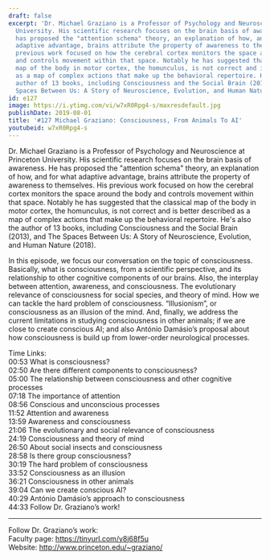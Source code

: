```yaml
---
draft: false
excerpt: 'Dr. Michael Graziano is a Professor of Psychology and Neuroscience at Princeton
  University. His scientific research focuses on the brain basis of awareness. He
  has proposed the "attention schema" theory, an explanation of how, and for what
  adaptive advantage, brains attribute the property of awareness to themselves. His
  previous work focused on how the cerebral cortex monitors the space around the body
  and controls movement within that space. Notably he has suggested that the classical
  map of the body in motor cortex, the homunculus, is not correct and is better described
  as a map of complex actions that make up the behavioral repertoire. He''s also the
  author of 13 books, including Consciousness and the Social Brain (2013), and The
  Spaces Between Us: A Story of Neuroscience, Evolution, and Human Nature (2018).'
id: e127
image: https://i.ytimg.com/vi/w7xR0Rpg4-s/maxresdefault.jpg
publishDate: 2019-08-01
title: '#127 Michael Graziano: Consciousness, From Animals To AI'
youtubeid: w7xR0Rpg4-s
---
```

Dr. Michael Graziano is a Professor of Psychology and Neuroscience at Princeton University. His scientific research focuses on the brain basis of awareness. He has proposed the "attention schema" theory, an explanation of how, and for what adaptive advantage, brains attribute the property of awareness to themselves. His previous work focused on how the cerebral cortex monitors the space around the body and controls movement within that space. Notably he has suggested that the classical map of the body in motor cortex, the homunculus, is not correct and is better described as a map of complex actions that make up the behavioral repertoire. He's also the author of 13 books, including Consciousness and the Social Brain (2013), and The Spaces Between Us: A Story of Neuroscience, Evolution, and Human Nature (2018).

In this episode, we focus our conversation on the topic of consciousness. Basically, what is consciousness, from a scientific perspective, and its relationship to other cognitive components of our brains. Also, the interplay between attention, awareness, and consciousness. The evolutionary relevance of consciousness for social species, and theory of mind. How we can tackle the hard problem of consciousness. “Illusionism”, or consciousness as an illusion of the mind. And, finally, we address the current limitations in studying consciousness in other animals; if we are close to create conscious AI; and also António Damásio’s proposal about how consciousness is build up from lower-order neurological processes.

Time Links:  
00:53  What is consciousness?  
02:50  Are there different components to consciousness?                     
05:00  The relationship between consciousness and other cognitive processes                     
07:18  The importance of attention              
08:56  Conscious and unconscious processes       
11:52  Attention and awareness      
13:59  Awareness and consciousness  
21:06  The evolutionary and social relevance of consciousness  
24:19  Consciousness and theory of mind  
26:50  About social insects and consciousness  
28:58  Is there group consciousness?  
30:19  The hard problem of consciousness  
33:52  Consciousness as an illusion  
36:21  Consciousness in other animals  
39:04  Can we create conscious AI?  
40:29  António Damásio’s approach to consciousness  
44:33  Follow Dr. Graziano’s work!    

---

Follow Dr. Graziano’s work:  
Faculty page: https://tinyurl.com/y8j68f5u  
Website: http://www.princeton.edu/~graziano/
